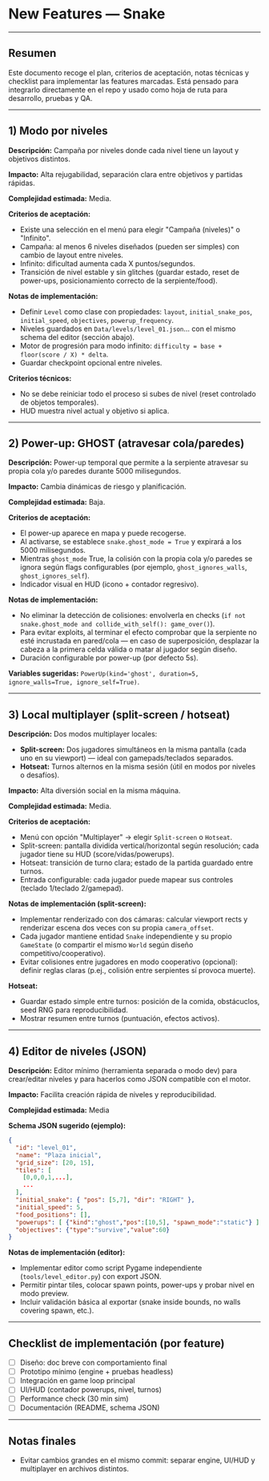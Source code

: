 # New Features — Snake

---

## Resumen

Este documento recoge el plan, criterios de aceptación, notas técnicas y checklist para implementar las features marcadas. Está pensado para integrarlo directamente en el repo y usado como hoja de ruta para desarrollo, pruebas y QA.

---

## 1) Modo por niveles

**Descripción:** Campaña por niveles donde cada nivel tiene un layout y objetivos distintos.

**Impacto:** Alta rejugabilidad, separación clara entre objetivos y partidas rápidas.

**Complejidad estimada:** Media.

**Criterios de aceptación:**

* Existe una selección en el menú para elegir "Campaña (niveles)" o "Infinito".
* Campaña: al menos 6 niveles diseñados (pueden ser simples) con cambio de layout entre niveles.
* Infinito: dificultad aumenta cada X puntos/segundos.
* Transición de nivel estable y sin glitches (guardar estado, reset de power-ups, posicionamiento correcto de la serpiente/food).

**Notas de implementación:**

* Definir `Level` como clase con propiedades: `layout`, `initial_snake_pos`, `initial_speed`, `objectives`, `powerup_frequency`.
* Niveles guardados en `Data/levels/level_01.json`... con el mismo schema del editor (sección abajo).
* Motor de progresión para modo infinito: `difficulty = base + floor(score / X) * delta`.
* Guardar checkpoint opcional entre niveles.

**Criterios técnicos:**

* No se debe reiniciar todo el proceso si subes de nivel (reset controlado de objetos temporales).
* HUD muestra nivel actual y objetivo si aplica.

---

## 2) Power-up: GHOST (atravesar cola/paredes)

**Descripción:** Power-up temporal que permite a la serpiente atravesar su propia cola y/o paredes durante 5000 milisegundos.

**Impacto:** Cambia dinámicas de riesgo y planificación.

**Complejidad estimada:** Baja.

**Criterios de aceptación:**

* El power-up aparece en mapa y puede recogerse.
* Al activarse, se establece `snake.ghost_mode = True` y expirará a los 5000 milisegundos.
* Mientras `ghost_mode` True, la colisión con la propia cola y/o paredes se ignora según flags configurables (por ejemplo, `ghost_ignores_walls`, `ghost_ignores_self`).
* Indicador visual en HUD (icono + contador regresivo).

**Notas de implementación:**

* No eliminar la detección de colisiones: envolverla en checks (`if not snake.ghost_mode and collide_with_self(): game_over()`).
* Para evitar exploits, al terminar el efecto comprobar que la serpiente no esté incrustada en pared/cola — en caso de superposición, desplazar la cabeza a la primera celda válida o matar al jugador según diseño.
* Duración configurable por power-up (por defecto 5s).

**Variables sugeridas:** `PowerUp(kind='ghost', duration=5, ignore_walls=True, ignore_self=True)`.

---

## 3) Local multiplayer (split-screen / hotseat)

**Descripción:** Dos modos multiplayer locales:

* **Split-screen:** Dos jugadores simultáneos en la misma pantalla (cada uno en su viewport) — ideal con gamepads/teclados separados.
* **Hotseat:** Turnos alternos en la misma sesión (útil en modos por niveles o desafíos).

**Impacto:** Alta diversión social en la misma máquina.

**Complejidad estimada:** Media.

**Criterios de aceptación:**

* Menú con opción "Multiplayer" -> elegir `Split-screen` o `Hotseat`.
* Split-screen: pantalla dividida vertical/horizontal según resolución; cada jugador tiene su HUD (score/vidas/powerups).
* Hotseat: transición de turno clara; estado de la partida guardado entre turnos.
* Entrada configurable: cada jugador puede mapear sus controles (teclado 1/teclado 2/gamepad).

**Notas de implementación (split-screen):**

* Implementar renderizado con dos cámaras: calcular viewport rects y renderizar escena dos veces con su propia `camera_offset`.
* Cada jugador mantiene entidad `Snake` independiente y su propio `GameState` (o compartir el mismo `World` según diseño competitivo/cooperativo).
* Evitar colisiones entre jugadores en modo cooperativo (opcional): definir reglas claras (p.ej., colisión entre serpientes sí provoca muerte).

**Hotseat:**

* Guardar estado simple entre turnos: posición de la comida, obstácuclos, seed RNG para reproducibilidad.
* Mostrar resumen entre turnos (puntuación, efectos activos).

---

## 4) Editor de niveles (JSON)

**Descripción:** Editor mínimo (herramienta separada o modo dev) para crear/editar niveles y para hacerlos como JSON compatible con el motor.

**Impacto:** Facilita creación rápida de niveles y reproducibilidad.

**Complejidad estimada:** Media

**Schema JSON sugerido (ejemplo):**

```json
{
  "id": "level_01",
  "name": "Plaza inicial",
  "grid_size": [20, 15],
  "tiles": [
    [0,0,0,1,...],
    ...
  ],
  "initial_snake": { "pos": [5,7], "dir": "RIGHT" },
  "initial_speed": 5,
  "food_positions": [],
  "powerups": [ {"kind":"ghost","pos":[10,5], "spawn_mode":"static"} ],
  "objectives": {"type":"survive","value":60}
}
```

**Notas de implementación (editor):**

* Implementar editor como script Pygame independiente (`tools/level_editor.py`) con export JSON.
* Permitir pintar tiles, colocar spawn points, power-ups y probar nivel en modo preview.
* Incluir validación básica al exportar (snake inside bounds, no walls covering spawn, etc.).

---

## Checklist de implementación (por feature)

* [ ] Diseño: doc breve con comportamiento final
* [ ] Prototipo mínimo (engine + pruebas headless)
* [ ] Integración en game loop principal
* [ ] UI/HUD (contador powerups, nivel, turnos)
* [ ] Performance check (30 min sim)
* [ ] Documentación (README, schema JSON)

---

## Notas finales

* Evitar cambios grandes en el mismo commit: separar engine, UI/HUD y multiplayer en archivos distintos.
